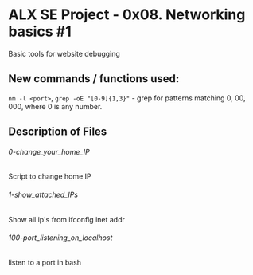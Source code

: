 # ALX SE Project - 0x08. Networking basics #1
Basic tools for website debugging

## New commands / functions used:
``nm -l <port>``, ``grep -oE "[0-9]{1,3}"`` - grep for patterns matching 0, 00, 000, where 0 is any number.

## Description of Files
<h6>0-change_your_home_IP</h6>
Script to change home IP

<h6>1-show_attached_IPs</h6>
Show all ip's from ifconfig inet addr

<h6>100-port_listening_on_localhost</h6>
listen to a port in bash
